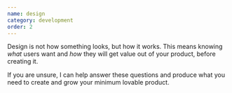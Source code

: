 ```yaml
---
name: design
category: development
order: 2
---
```


Design is not how something looks, but how it works. This means knowing _what_ users want and _how_ they will get value out of your product, before creating it.  

If you are unsure, I can help answer these questions and produce what you need to create and grow your minimum lovable product. 
